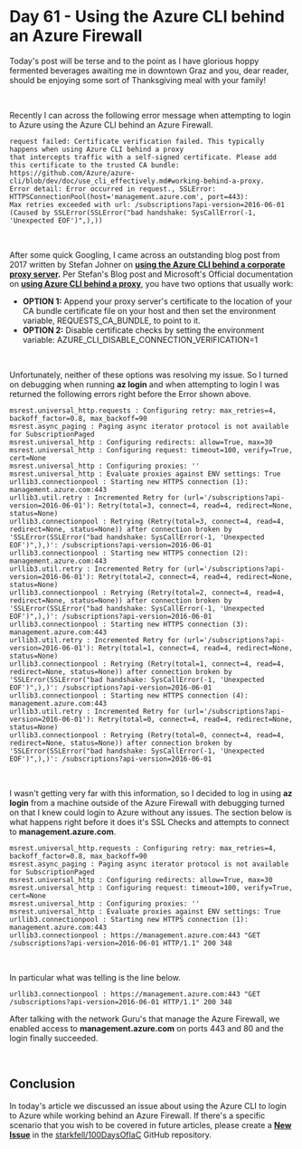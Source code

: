 # Day 61 - Using the Azure CLI behind an Azure Firewall

Today's post will be terse and to the point as I have glorious hoppy fermented beverages awaiting me in downtown Graz and you, dear reader, should be enjoying some sort of Thanksgiving meal with your family!

</br>

Recently I can across the following error message when attempting to login to Azure using the Azure CLI behind an Azure Firewall.

```log
request failed: Certificate verification failed. This typically happens when using Azure CLI behind a proxy
that intercepts traffic with a self-signed certificate. Please add this certificate to the trusted CA bundle:
https://github.com/Azure/azure-cli/blob/dev/doc/use_cli_effectively.md#working-behind-a-proxy.
Error detail: Error occurred in request., SSLError: HTTPSConnectionPool(host='management.azure.com', port=443):
Max retries exceeded with url: /subscriptions?api-version=2016-06-01
(Caused by SSLError(SSLError("bad handshake: SysCallError(-1, 'Unexpected EOF')",),))
```

</br>

After some quick Googling, I came across an outstanding blog post from 2017 written by Stefan Johner on **[using the Azure CLI behind a corporate proxy server](https://blog.jhnr.ch/2017/09/24/use-azure-cli-with-corporate-proxy-server/).** Per Stefan's Blog post and Microsoft's Official documentation on **[using Azure CLI behind a proxy](https://github.com/Azure/azure-cli/blob/dev/doc/use_cli_effectively.md#working-behind-a-proxy)**, you have two options that usually work:

* **OPTION 1:** Append your proxy server's certificate to the location of your CA bundle certificate file on your host and then set the environment variable, REQUESTS_CA_BUNDLE, to point to it.
* **OPTION 2:** Disable certificate checks by setting the environment variable: AZURE_CLI_DISABLE_CONNECTION_VERIFICATION=1

</br>

Unfortunately, neither of these options was resolving my issue. So I turned on debugging when running **az login** and when attempting to login I was returned the following errors right before the Error shown above.

```log
msrest.universal_http.requests : Configuring retry: max_retries=4, backoff_factor=0.8, max_backoff=90
msrest.async_paging : Paging async iterator protocol is not available for SubscriptionPaged
msrest.universal_http : Configuring redirects: allow=True, max=30
msrest.universal_http : Configuring request: timeout=100, verify=True, cert=None
msrest.universal_http : Configuring proxies: ''
msrest.universal_http : Evaluate proxies against ENV settings: True
urllib3.connectionpool : Starting new HTTPS connection (1): management.azure.com:443
urllib3.util.retry : Incremented Retry for (url='/subscriptions?api-version=2016-06-01'): Retry(total=3, connect=4, read=4, redirect=None, status=None)
urllib3.connectionpool : Retrying (Retry(total=3, connect=4, read=4, redirect=None, status=None)) after connection broken by 'SSLError(SSLError("bad handshake: SysCallError(-1, 'Unexpected EOF')",),)': /subscriptions?api-version=2016-06-01
urllib3.connectionpool : Starting new HTTPS connection (2): management.azure.com:443
urllib3.util.retry : Incremented Retry for (url='/subscriptions?api-version=2016-06-01'): Retry(total=2, connect=4, read=4, redirect=None, status=None)
urllib3.connectionpool : Retrying (Retry(total=2, connect=4, read=4, redirect=None, status=None)) after connection broken by 'SSLError(SSLError("bad handshake: SysCallError(-1, 'Unexpected EOF')",),)': /subscriptions?api-version=2016-06-01
urllib3.connectionpool : Starting new HTTPS connection (3): management.azure.com:443
urllib3.util.retry : Incremented Retry for (url='/subscriptions?api-version=2016-06-01'): Retry(total=1, connect=4, read=4, redirect=None, status=None)
urllib3.connectionpool : Retrying (Retry(total=1, connect=4, read=4, redirect=None, status=None)) after connection broken by 'SSLError(SSLError("bad handshake: SysCallError(-1, 'Unexpected EOF')",),)': /subscriptions?api-version=2016-06-01
urllib3.connectionpool : Starting new HTTPS connection (4): management.azure.com:443
urllib3.util.retry : Incremented Retry for (url='/subscriptions?api-version=2016-06-01'): Retry(total=0, connect=4, read=4, redirect=None, status=None)
urllib3.connectionpool : Retrying (Retry(total=0, connect=4, read=4, redirect=None, status=None)) after connection broken by 'SSLError(SSLError("bad handshake: SysCallError(-1, 'Unexpected EOF')",),)': /subscriptions?api-version=2016-06-01
```

</br>

I wasn't getting very far with this information, so I decided to log in using **az login** from a machine outside of the Azure Firewall with debugging turned on that I knew could login to Azure without any issues. The section below is what happens right before it does it's SSL Checks and attempts to connect to **management.azure.com**.

```log
msrest.universal_http.requests : Configuring retry: max_retries=4, backoff_factor=0.8, max_backoff=90
msrest.async_paging : Paging async iterator protocol is not available for SubscriptionPaged
msrest.universal_http : Configuring redirects: allow=True, max=30
msrest.universal_http : Configuring request: timeout=100, verify=True, cert=None
msrest.universal_http : Configuring proxies: ''
msrest.universal_http : Evaluate proxies against ENV settings: True
urllib3.connectionpool : Starting new HTTPS connection (1): management.azure.com:443
urllib3.connectionpool : https://management.azure.com:443 "GET /subscriptions?api-version=2016-06-01 HTTP/1.1" 200 348
```

</br>

In particular what was telling is the line below.

```log
urllib3.connectionpool : https://management.azure.com:443 "GET /subscriptions?api-version=2016-06-01 HTTP/1.1" 200 348
```

After talking with the network Guru's that manage the Azure Firewall, we enabled access to **management.azure.com** on ports 443 and 80 and the login finally succeeded.

</br>

## Conclusion

In today's article we discussed an issue about using the Azure CLI to login to Azure while working behind an Azure Firewall. If there's a specific scenario that you wish to be covered in future articles, please create a **[New Issue](https://github.com/starkfell/100DaysOfIaC/issues)** in the [starkfell/100DaysOfIaC](https://github.com/starkfell/100DaysOfIaC/) GitHub repository.
